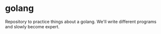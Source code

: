 # golang

Repository to practice things about a golang.
We'll write different programs and slowly become expert.

